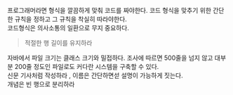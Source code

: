 프로그래머라면 형식을 깔끔하게 맞춰 코드를 짜야한다. 코드 형식을 맞추기 위한 간단한 규칙을 정하고 그 규칙을 착실히 따라야한다.  
코드형식은 의사소통의 일환으로 무지 중요하다.  

> 적절한 행 길이를 유지하라

자바에서 파일 크기는 클래스 크기와 밀접하다. 조사에 따르면 500줄을 넘지 않고 대부분 200줄 정도인 파일로도 커다란 시스템을 구축할 수 있다.  
신문 기사처럼 작성하라 , 이름은 간단하면섣 설명이 가능하게 짓는다.  
개념은 빈 행으로 분리하라
